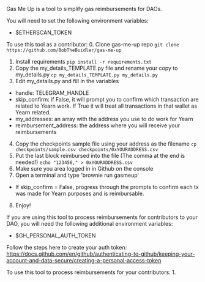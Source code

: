 Gas Me Up is a tool to simplify gas reimbursements for DAOs.

You will need to set the following environment variables:
 - $ETHERSCAN_TOKEN

To use this tool as a contributor:
 0. Clone gas-me-up repo
 `git clone https://github.com/BobTheBuidler/gas-me-up`
 1. Install requirements
 `pip install -r requirements.txt`
 2. Copy the my_details_TEMPLATE.py file and rename your copy to my_details.py
 `cp my_details_TEMPLATE.py my_details.py`
 3. Edit my_details.py and fill in the variables
   - handle: TELEGRAM_HANDLE
   - skip_confirm: if False, it will prompt you to confirm which transaction are related to Yearn work. If True it will treat all transactions in that wallet as Yearn related.
   - my_addresses: an array with the address you use to do work for Yearn
   - reimbursement_address: the address where you will receive your reimbursements
 4. Copy the checkpoints sample file using your address as the filename
 `cp checkpoints/sample.csv checkpoints/0xYOURADDRESS.csv`
 5. Put the last block reimbursed into the file (The comma at the end is needed!)
 `echo "123456," > 0xYOURADDRESS.csv` 
 6. Make sure you area logged in in Github on the console
 7. Open a terminal and type 'brownie run gasmeup'
   - If skip_confirm = False, progress through the prompts to confirm each tx was made for Yearn purposes and is reimbursable.
 8. Enjoy!

If you are using this tool to process reimbursements for contributors to your DAO, you will need the following additional environment variables:
 - $GH_PERSONAL_AUTH_TOKEN

Follow the steps here to create your auth token: https://docs.github.com/en/github/authenticating-to-github/keeping-your-account-and-data-secure/creating-a-personal-access-token

To use this tool to process reimbursements for your contributors:
 1. 
